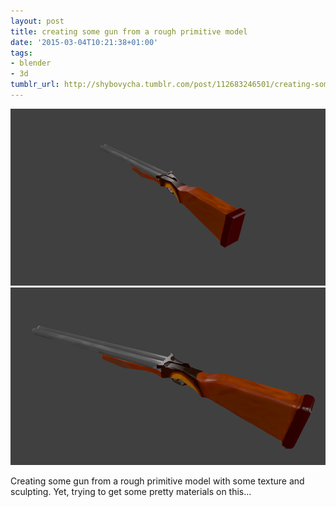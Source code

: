 ```yaml
---
layout: post
title: creating some gun from a rough primitive model
date: '2015-03-04T10:21:38+01:00'
tags:
- blender
- 3d
tumblr_url: http://shybovycha.tumblr.com/post/112683246501/creating-some-gun-from-a-rough-primitive-model
---
```


<img src="/tumblr_files/tumblr_nkoko2Ofx71qio88bo1_1280.png" class="image-responsive" />
<img src="/tumblr_files/tumblr_nkoko2Ofx71qio88bo2_1280.png" class="image-responsive" />

Creating some gun from a rough primitive model with some texture and sculpting. Yet, trying to get some pretty materials on this...